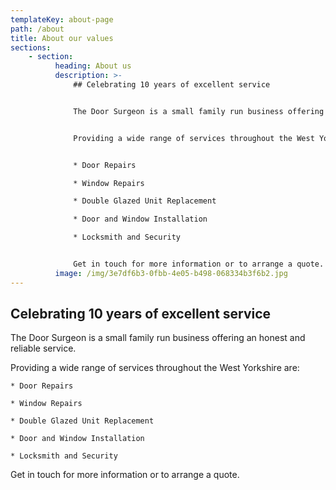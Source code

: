 ```yaml
---
templateKey: about-page
path: /about
title: About our values
sections:
    - section:
          heading: About us
          description: >-
              ## Celebrating 10 years of excellent service


              The Door Surgeon is a small family run business offering an honest and reliable service.


              Providing a wide range of services throughout the West Yorkshire are:


              * Door Repairs

              * Window Repairs

              * Double Glazed Unit Replacement

              * Door and Window Installation

              * Locksmith and Security


              Get in touch for more information or to arrange a quote.
          image: /img/3e7df6b3-0fbb-4e05-b498-068334b3f6b2.jpg
---
```


## Celebrating 10 years of excellent service

The Door Surgeon is a small family run business offering an honest and reliable service.

Providing a wide range of services throughout the West Yorkshire are:

    * Door Repairs

    * Window Repairs

    * Double Glazed Unit Replacement

    * Door and Window Installation

    * Locksmith and Security

Get in touch for more information or to arrange a quote.
